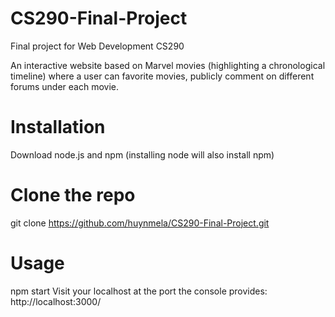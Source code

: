 # CS290-Final-Project
 Final project for Web Development CS290
 
An interactive website based on Marvel movies (highlighting a chronological timeline) where a user can favorite movies, publicly comment on different forums under each movie.

# Installation
Download node.js and npm (installing node will also install npm)

# Clone the repo

git clone https://github.com/huynmela/CS290-Final-Project.git

# Usage
npm start
Visit your localhost at the port the console provides: http://localhost:3000/

